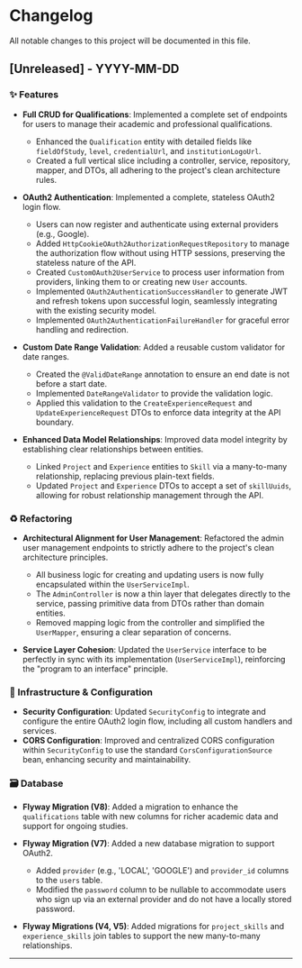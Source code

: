 # Changelog

All notable changes to this project will be documented in this file.

## [Unreleased] - YYYY-MM-DD

### ✨ Features

*   **Full CRUD for Qualifications**: Implemented a complete set of endpoints for users to manage their academic and professional qualifications.
    *   Enhanced the `Qualification` entity with detailed fields like `fieldOfStudy`, `level`, `credentialUrl`, and `institutionLogoUrl`.
    *   Created a full vertical slice including a controller, service, repository, mapper, and DTOs, all adhering to the project's clean architecture rules.

*   **OAuth2 Authentication**: Implemented a complete, stateless OAuth2 login flow.
    *   Users can now register and authenticate using external providers (e.g., Google).
    *   Added `HttpCookieOAuth2AuthorizationRequestRepository` to manage the authorization flow without using HTTP sessions, preserving the stateless nature of the API.
    *   Created `CustomOAuth2UserService` to process user information from providers, linking them to or creating new `User` accounts.
    *   Implemented `OAuth2AuthenticationSuccessHandler` to generate JWT and refresh tokens upon successful login, seamlessly integrating with the existing security model.
    *   Implemented `OAuth2AuthenticationFailureHandler` for graceful error handling and redirection.

*   **Custom Date Range Validation**: Added a reusable custom validator for date ranges.
    *   Created the `@ValidDateRange` annotation to ensure an end date is not before a start date.
    *   Implemented `DateRangeValidator` to provide the validation logic.
    *   Applied this validation to the `CreateExperienceRequest` and `UpdateExperienceRequest` DTOs to enforce data integrity at the API boundary.

*   **Enhanced Data Model Relationships**: Improved data model integrity by establishing clear relationships between entities.
    *   Linked `Project` and `Experience` entities to `Skill` via a many-to-many relationship, replacing previous plain-text fields.
    *   Updated `Project` and `Experience` DTOs to accept a set of `skillUuids`, allowing for robust relationship management through the API.

### ♻️ Refactoring

*   **Architectural Alignment for User Management**: Refactored the admin user management endpoints to strictly adhere to the project's clean architecture principles.
    *   All business logic for creating and updating users is now fully encapsulated within the `UserServiceImpl`.
    *   The `AdminController` is now a thin layer that delegates directly to the service, passing primitive data from DTOs rather than domain entities.
    *   Removed mapping logic from the controller and simplified the `UserMapper`, ensuring a clear separation of concerns.

*   **Service Layer Cohesion**: Updated the `UserService` interface to be perfectly in sync with its implementation (`UserServiceImpl`), reinforcing the "program to an interface" principle.

### 🚀 Infrastructure & Configuration

*   **Security Configuration**: Updated `SecurityConfig` to integrate and configure the entire OAuth2 login flow, including all custom handlers and services.
*   **CORS Configuration**: Improved and centralized CORS configuration within `SecurityConfig` to use the standard `CorsConfigurationSource` bean, enhancing security and maintainability.

### 🗃️ Database

*   **Flyway Migration (V8)**: Added a migration to enhance the `qualifications` table with new columns for richer academic data and support for ongoing studies.

*   **Flyway Migration (V7)**: Added a new database migration to support OAuth2.
    *   Added `provider` (e.g., 'LOCAL', 'GOOGLE') and `provider_id` columns to the `users` table.
    *   Modified the `password` column to be nullable to accommodate users who sign up via an external provider and do not have a locally stored password.
*   **Flyway Migrations (V4, V5)**: Added migrations for `project_skills` and `experience_skills` join tables to support the new many-to-many relationships.

---